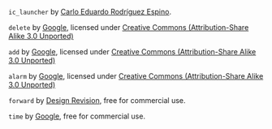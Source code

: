 `ic_launcher` by [Carlo Eduardo Rodríguez Espino](https://www.iconfinder.com/CarloRodriguez).

`delete` by [Google](https://design.google.com/), licensed under [Creative Commons (Attribution-Share Alike 3.0 Unported) ](http://creativecommons.org/licenses/by-sa/3.0/)

`add` by [Google](https://design.google.com/), licensed under [Creative Commons (Attribution-Share Alike 3.0 Unported) ](http://creativecommons.org/licenses/by-sa/3.0/)

`alarm` by [Google](https://design.google.com/), licensed under [Creative Commons (Attribution-Share Alike 3.0 Unported) ](http://creativecommons.org/licenses/by-sa/3.0/)

`forward` by [Design Revision](https://www.iconfinder.com/DesignRevision), free for commercial use.

`time` by [Google](https://design.google.com/), free for commercial use.
